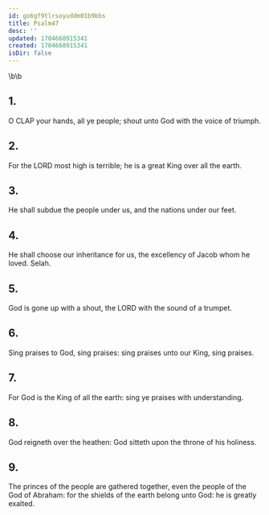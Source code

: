 ```yaml
---
id: go6gf9tlrsoyuddm01b9bbs
title: Psalm47
desc: ''
updated: 1704668915341
created: 1704668915341
isDir: false
---
```

\b\b
## 1.
O CLAP your hands, all ye people; shout unto God with the voice of triumph.
## 2.
For the LORD most high is terrible; he is a great King over all the earth.
## 3.
He shall subdue the people under us, and the nations under our feet.
## 4.
He shall choose our inheritance for us, the excellency of Jacob whom he loved.  Selah.
## 5.
God is gone up with a shout, the LORD with the sound of a trumpet.
## 6.
Sing praises to God, sing praises: sing praises unto our King, sing praises.
## 7.
For God is the King of all the earth: sing ye praises with understanding.
## 8.
God reigneth over the heathen: God sitteth upon the throne of his holiness.
## 9.
The princes of the people are gathered together, even the people of the God of Abraham: for the shields of the earth belong unto God: he is greatly exalted.
